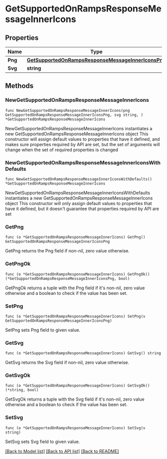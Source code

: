 # GetSupportedOnRampsResponseMessageInnerIcons

## Properties

Name | Type | Description | Notes
------------ | ------------- | ------------- | -------------
**Png** | [**GetSupportedOnRampsResponseMessageInnerIconsPng**](GetSupportedOnRampsResponseMessageInnerIconsPng.md) |  | 
**Svg** | **string** |  | 

## Methods

### NewGetSupportedOnRampsResponseMessageInnerIcons

`func NewGetSupportedOnRampsResponseMessageInnerIcons(png GetSupportedOnRampsResponseMessageInnerIconsPng, svg string, ) *GetSupportedOnRampsResponseMessageInnerIcons`

NewGetSupportedOnRampsResponseMessageInnerIcons instantiates a new GetSupportedOnRampsResponseMessageInnerIcons object
This constructor will assign default values to properties that have it defined,
and makes sure properties required by API are set, but the set of arguments
will change when the set of required properties is changed

### NewGetSupportedOnRampsResponseMessageInnerIconsWithDefaults

`func NewGetSupportedOnRampsResponseMessageInnerIconsWithDefaults() *GetSupportedOnRampsResponseMessageInnerIcons`

NewGetSupportedOnRampsResponseMessageInnerIconsWithDefaults instantiates a new GetSupportedOnRampsResponseMessageInnerIcons object
This constructor will only assign default values to properties that have it defined,
but it doesn't guarantee that properties required by API are set

### GetPng

`func (o *GetSupportedOnRampsResponseMessageInnerIcons) GetPng() GetSupportedOnRampsResponseMessageInnerIconsPng`

GetPng returns the Png field if non-nil, zero value otherwise.

### GetPngOk

`func (o *GetSupportedOnRampsResponseMessageInnerIcons) GetPngOk() (*GetSupportedOnRampsResponseMessageInnerIconsPng, bool)`

GetPngOk returns a tuple with the Png field if it's non-nil, zero value otherwise
and a boolean to check if the value has been set.

### SetPng

`func (o *GetSupportedOnRampsResponseMessageInnerIcons) SetPng(v GetSupportedOnRampsResponseMessageInnerIconsPng)`

SetPng sets Png field to given value.


### GetSvg

`func (o *GetSupportedOnRampsResponseMessageInnerIcons) GetSvg() string`

GetSvg returns the Svg field if non-nil, zero value otherwise.

### GetSvgOk

`func (o *GetSupportedOnRampsResponseMessageInnerIcons) GetSvgOk() (*string, bool)`

GetSvgOk returns a tuple with the Svg field if it's non-nil, zero value otherwise
and a boolean to check if the value has been set.

### SetSvg

`func (o *GetSupportedOnRampsResponseMessageInnerIcons) SetSvg(v string)`

SetSvg sets Svg field to given value.



[[Back to Model list]](../README.md#documentation-for-models) [[Back to API list]](../README.md#documentation-for-api-endpoints) [[Back to README]](../README.md)


